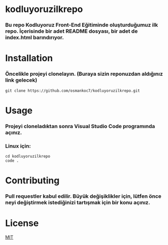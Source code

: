 # kodluyoruzilkrepo

### Bu repo Kodluyoruz Front-End Eğitiminde oluşturduğumuz ilk repo. İçerisinde bir adet README dosyası, bir adet de index.html barındırıyor.

# Installation

### Öncelikle projeyi clonelayın. (Buraya sizin reponuzdan aldığınız link gelecek)

`git clone https://github.com/osmankoc7/kodluyoruzilkrepo.git`

# Usage

### Projeyi cloneladıktan sonra Visual Studio Code programında açınız.

### Linux için:

```
cd kodluyoruzilkrepo
code .
```

# Contributing

### Pull requestler kabul edilir. Büyük değişiklikler için, lütfen önce neyi değiştirmek istediğinizi tartışmak için bir konu açınız.

# License

[MIT](https://choosealicense.com/licenses/mit/)